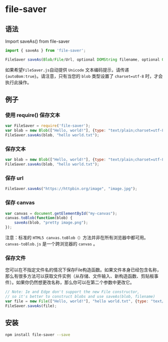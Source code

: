 # file-saver

## 语法

Import saveAs() from file-saver

```js
import { saveAs } from 'file-saver';
```

```js
FileSaver saveAs(Blob/File/Url, optional DOMString filename, optional Object { autoBom })
```

如果希望`FileSaver.js`自动提供 `Unicode` 文本编码提示，请传递 `{autoBom:true}`。请注意，只有当您的 `blob` 类型设置了 `charset=utf-8` 时，才会执行此操作。

## 例子

### 使用 require() 保存文本

```js
var FileSaver = require('file-saver');
var blob = new Blob(["Hello, world!"], {type: "text/plain;charset=utf-8"});
FileSaver.saveAs(blob, "hello world.txt");
```

### 保存文本

```js
var blob = new Blob(["Hello, world!"], {type: "text/plain;charset=utf-8"});
FileSaver.saveAs(blob, "hello world.txt");
```

### 保存 url

```js
FileSaver.saveAs("https://httpbin.org/image", "image.jpg");
```

### 保存 canvas

```js
var canvas = document.getElementById("my-canvas");
canvas.toBlob(function(blob) {
    saveAs(blob, "pretty image.png");
});
```

注意：标准的 `HTML5 canvas.toBlob（）`方法并非在所有浏览器中都可用。`canvas-toBlob.js` 是一个跨浏览器的 `canvas` 。

### 保存文件

您可以在不指定文件名的情况下保存File构造函数。如果文件本身已经包含名称，那么有很多方法可以获取文件实例（从存储、文件输入、新构造函数、剪贴板事件）。如果你仍然想更改名称，那么你可以在第二个参数中更改它。

```js
// Note: Ie and Edge don't support the new File constructor,
// so it's better to construct blobs and use saveAs(blob, filename)
var file = new File(["Hello, world!"], "hello world.txt", {type: "text/plain;charset=utf-8"});
FileSaver.saveAs(file);
```

## 安装

```sh
npm install file-saver --save
```
